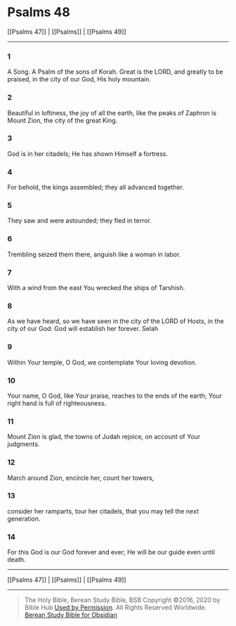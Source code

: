 # Psalms 48

[[Psalms 47]] | [[Psalms]] | [[Psalms 49]]

---

### 1
A Song. A Psalm of the sons of Korah. Great is the LORD, and greatly to be praised, in the city of our God, His holy mountain.

### 2
Beautiful in loftiness, the joy of all the earth, like the peaks of Zaphron is Mount Zion, the city of the great King.

### 3
God is in her citadels; He has shown Himself a fortress.

### 4
For behold, the kings assembled; they all advanced together.

### 5
They saw and were astounded; they fled in terror.

### 6
Trembling seized them there, anguish like a woman in labor.

### 7
With a wind from the east You wrecked the ships of Tarshish.

### 8
As we have heard, so we have seen in the city of the LORD of Hosts, in the city of our God: God will establish her forever. Selah

### 9
Within Your temple, O God, we contemplate Your loving devotion.

### 10
Your name, O God, like Your praise, reaches to the ends of the earth; Your right hand is full of righteousness.

### 11
Mount Zion is glad, the towns of Judah rejoice, on account of Your judgments.

### 12
March around Zion, encircle her, count her towers,

### 13
consider her ramparts, tour her citadels, that you may tell the next generation.

### 14
For this God is our God forever and ever; He will be our guide even until death.

---

[[Psalms 47]] | [[Psalms]] | [[Psalms 49]]

---

> The Holy Bible, Berean Study Bible, BSB
> Copyright &copy;2016, 2020 by Bible Hub
> [Used by Permission](https://berean.bible/terms.htm). All Rights Reserved Worldwide.
> [Berean Study Bible for Obsidian](https://github.com/gapmiss/berean-study-bible-for-obsidian)</small>


